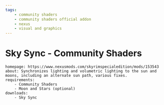 ```yaml
---
tags:
    - community shaders
    - community shaders official addon
    - nexus
    - visual and graphics
---
```


# Sky Sync - Community Shaders

```project_info
homepage: https://www.nexusmods.com/skyrimspecialedition/mods/153543
about: Synchronizes lighting and volumetric lighting to the sun and moons, including an alternate sun path, various fixes.
requirements:
    - Community Shaders
    - Moon and Stars (optional)
downloads:
    - Sky Sync
```

